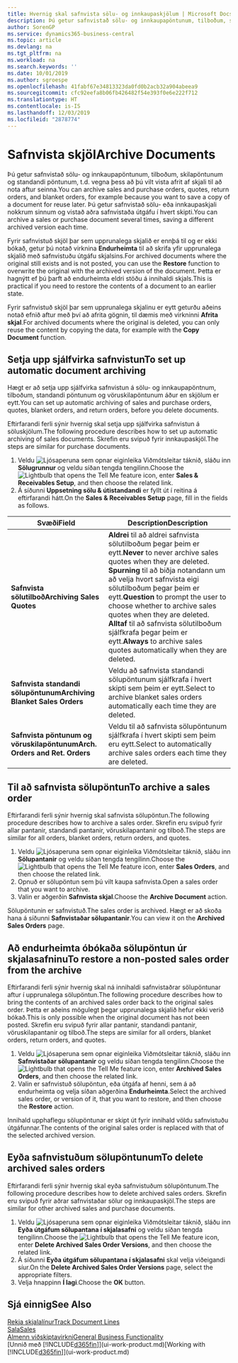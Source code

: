 ```yaml
---
title: Hvernig skal safnvista sölu- og innkaupaskjölum | Microsoft Docs
description: Þú getur safnvistað sölu- og innkaupapöntunum, tilboðum, skilapöntunum og standandi pöntunum og þú getur notað skráða skjalið til að endurskapa skjalið sem það var safnvistað frá.
author: SorenGP
ms.service: dynamics365-business-central
ms.topic: article
ms.devlang: na
ms.tgt_pltfrm: na
ms.workload: na
ms.search.keywords: ''
ms.date: 10/01/2019
ms.author: sgroespe
ms.openlocfilehash: 41fabf67e34813323da0fd0b2acb32a904abeea9
ms.sourcegitcommit: cfc92eefa8b06fb426482f54e393f0e6e222f712
ms.translationtype: HT
ms.contentlocale: is-IS
ms.lasthandoff: 12/03/2019
ms.locfileid: "2878774"
---
```

# <a name="archive-documents"></a><span data-ttu-id="f8822-103">Safnvista skjöl</span><span class="sxs-lookup"><span data-stu-id="f8822-103">Archive Documents</span></span>
<span data-ttu-id="f8822-104">Þú getur safnvistað sölu- og innkaupapöntunum, tilboðum, skilapöntunum og standandi pöntunum, t.d. vegna þess að þú vilt vista afrit af skjali til að nota aftur seinna.</span><span class="sxs-lookup"><span data-stu-id="f8822-104">You can archive sales and purchase orders, quotes, return orders, and blanket orders, for example because you want to save a copy of a document for reuse later.</span></span> <span data-ttu-id="f8822-105">Þú getur safnvistað sölu- eða innkaupaskjali nokkrum sinnum og vistað aðra safnvistaða útgáfu í hvert skipti.</span><span class="sxs-lookup"><span data-stu-id="f8822-105">You can archive a sales or purchase document several times, saving a different archived version each time.</span></span>

<span data-ttu-id="f8822-106">Fyrir safnvistuð skjöl þar sem upprunalega skjalið er ennþá til og er ekki bókað, getur þú notað virknina **Endurheimta** til að skrifa yfir upprunalega skjalið með safnvistuðu útgáfu skjalsins.</span><span class="sxs-lookup"><span data-stu-id="f8822-106">For archived documents where the original still exists and is not posted, you can use the **Restore** function to overwrite the original with the archived version of the document.</span></span> <span data-ttu-id="f8822-107">Þetta er hagnýtt ef þú þarft að endurheimta eldri stöðu á innihaldi skjals.</span><span class="sxs-lookup"><span data-stu-id="f8822-107">This is practical if you need to restore the contents of a document to an earlier state.</span></span>

<span data-ttu-id="f8822-108">Fyrir safnvistuð skjöl þar sem upprunalega skjalinu er eytt geturðu aðeins notað efnið aftur með því að afrita gögnin, til dæmis með virkninni **Afrita skjal**.</span><span class="sxs-lookup"><span data-stu-id="f8822-108">For archived documents where the original is deleted, you can only reuse the content by copying the data, for example with the **Copy Document** function.</span></span>   

## <a name="to-set-up-automatic-document-archiving"></a><span data-ttu-id="f8822-109">Setja upp sjálfvirka safnvistun</span><span class="sxs-lookup"><span data-stu-id="f8822-109">To set up automatic document archiving</span></span>  
<span data-ttu-id="f8822-110">Hægt er að setja upp sjálfvirka safnvistun á sölu- og innkaupapöntnum, tilboðum, standandi pöntunum og vöruskilapöntunum áður en skjölum er eytt.</span><span class="sxs-lookup"><span data-stu-id="f8822-110">You can set up automatic archiving of sales and purchase orders, quotes, blanket orders, and return orders, before you delete documents.</span></span>

<span data-ttu-id="f8822-111">Eftirfarandi ferli sýnir hvernig skal setja upp sjálfvirka safnvistun á söluskjölum.</span><span class="sxs-lookup"><span data-stu-id="f8822-111">The following procedure describes how to set up automatic archiving of sales documents.</span></span> <span data-ttu-id="f8822-112">Skrefin eru svipuð fyrir innkaupaskjöl.</span><span class="sxs-lookup"><span data-stu-id="f8822-112">The steps are similar for purchase documents.</span></span>
1.  <span data-ttu-id="f8822-113">Veldu ![Ljósaperuna sem opnar eiginleika Viðmótsleitar](media/ui-search/search_small.png "Segðu mér hvað þú vilt gera") táknið, sláðu inn **Sölugrunnur** og veldu síðan tengda tengilinn.</span><span class="sxs-lookup"><span data-stu-id="f8822-113">Choose the ![Lightbulb that opens the Tell Me feature](media/ui-search/search_small.png "Tell me what you want to do") icon, enter **Sales & Receivables Setup**, and then choose the related link.</span></span>
2. <span data-ttu-id="f8822-114">Á síðunni **Uppsetning sölu & útistandandi** er fyllt út í reitina á eftirfarandi hátt.</span><span class="sxs-lookup"><span data-stu-id="f8822-114">On the **Sales & Receivables Setup** page, fill in the fields as follows.</span></span>

|<span data-ttu-id="f8822-115">Svæði</span><span class="sxs-lookup"><span data-stu-id="f8822-115">Field</span></span>|<span data-ttu-id="f8822-116">Description</span><span class="sxs-lookup"><span data-stu-id="f8822-116">Description</span></span>|
|-----|-----------|
|<span data-ttu-id="f8822-117">**Safnvista sölutilboð**</span><span class="sxs-lookup"><span data-stu-id="f8822-117">**Archiving Sales Quotes**</span></span>|<span data-ttu-id="f8822-118">**Aldrei** til að aldrei safnvista sölutilboðum þegar þeim er eytt.</span><span class="sxs-lookup"><span data-stu-id="f8822-118">**Never** to never archive sales quotes when they are deleted.</span></span> <span data-ttu-id="f8822-119">**Spurning** til að biðja notandann um að velja hvort safnvista eigi sölutilboðum þegar þeim er eytt.</span><span class="sxs-lookup"><span data-stu-id="f8822-119">**Question** to prompt the user to choose whether to archive sales quotes when they are deleted.</span></span> <span data-ttu-id="f8822-120">**Alltaf** til að safnvista sölutilboðum sjálfkrafa þegar þeim er eytt.</span><span class="sxs-lookup"><span data-stu-id="f8822-120">**Always** to archive sales quotes automatically when they are deleted.</span></span>|
|<span data-ttu-id="f8822-121">**Safnvista standandi sölupöntunum**</span><span class="sxs-lookup"><span data-stu-id="f8822-121">**Archiving Blanket Sales Orders**</span></span>|<span data-ttu-id="f8822-122">Veldu að safnvista standandi sölupöntunum sjálfkrafa í hvert skipti sem þeim er eytt.</span><span class="sxs-lookup"><span data-stu-id="f8822-122">Select to archive blanket sales orders automatically each time they are deleted.</span></span>|
|<span data-ttu-id="f8822-123">**Safnvista pöntunum og vöruskilapöntunum**</span><span class="sxs-lookup"><span data-stu-id="f8822-123">**Arch. Orders and Ret. Orders**</span></span>|<span data-ttu-id="f8822-124">Veldu til að safnvista sölupöntunum sjálfkrafa í hvert skipti sem þeim eru eytt.</span><span class="sxs-lookup"><span data-stu-id="f8822-124">Select to automatically archive sales orders each time they are deleted.</span></span>|

## <a name="to-archive-a-sales-order"></a><span data-ttu-id="f8822-125">Til að safnvista sölupöntun</span><span class="sxs-lookup"><span data-stu-id="f8822-125">To archive a sales order</span></span>
<span data-ttu-id="f8822-126">Eftirfarandi ferli sýnir hvernig skal safnvista sölupöntun.</span><span class="sxs-lookup"><span data-stu-id="f8822-126">The following procedure describes how to archive a sales order.</span></span> <span data-ttu-id="f8822-127">Skrefin eru svipuð fyrir allar pantanir, standandi pantanir, vöruskilapantanir og tilboð.</span><span class="sxs-lookup"><span data-stu-id="f8822-127">The steps are similar for all orders, blanket orders, return orders, and quotes.</span></span>

1.  <span data-ttu-id="f8822-128">Veldu ![Ljósaperuna sem opnar eiginleika Viðmótsleitar](media/ui-search/search_small.png "Segðu mér hvað þú vilt gera") táknið, sláðu inn **Sölupantanir** og veldu síðan tengda tengilinn.</span><span class="sxs-lookup"><span data-stu-id="f8822-128">Choose the ![Lightbulb that opens the Tell Me feature](media/ui-search/search_small.png "Tell me what you want to do") icon, enter **Sales Orders**, and then choose the related link.</span></span>  
2.  <span data-ttu-id="f8822-129">Opnuð er sölupöntun sem þú vilt kaupa safnvista.</span><span class="sxs-lookup"><span data-stu-id="f8822-129">Open a sales order that you want to archive.</span></span>  
3.  <span data-ttu-id="f8822-130">Valin er aðgerðin **Safnvista skjal**.</span><span class="sxs-lookup"><span data-stu-id="f8822-130">Choose the **Archive Document** action.</span></span>

<span data-ttu-id="f8822-131">Sölupöntunin er safnvistuð.</span><span class="sxs-lookup"><span data-stu-id="f8822-131">The sales order is archived.</span></span> <span data-ttu-id="f8822-132">Hægt er að skoða hana á síðunni **Safnvistaðar sölupantanir**.</span><span class="sxs-lookup"><span data-stu-id="f8822-132">You can view it on the **Archived Sales Orders** page.</span></span>

## <a name="to-restore-a-non-posted-sales-order-from-the-archive"></a><span data-ttu-id="f8822-133">Að endurheimta óbókaða sölupöntun úr skjalasafninu</span><span class="sxs-lookup"><span data-stu-id="f8822-133">To restore a non-posted sales order from the archive</span></span>
<span data-ttu-id="f8822-134">Eftirfarandi ferli sýnir hvernig skal ná innihaldi safnvistaðrar sölupöntunar aftur í upprunalega sölupöntun.</span><span class="sxs-lookup"><span data-stu-id="f8822-134">The following procedure describes how to bring the contents of an archived sales order back to the original sales order.</span></span> <span data-ttu-id="f8822-135">Þetta er aðeins mögulegt þegar upprunalega skjalið hefur ekki verið bókað.</span><span class="sxs-lookup"><span data-stu-id="f8822-135">This is only possible when the original document has not been posted.</span></span> <span data-ttu-id="f8822-136">Skrefin eru svipuð fyrir allar pantanir, standandi pantanir, vöruskilapantanir og tilboð.</span><span class="sxs-lookup"><span data-stu-id="f8822-136">The steps are similar for all orders, blanket orders, return orders, and quotes.</span></span>

1. <span data-ttu-id="f8822-137">Veldu ![Ljósaperuna sem opnar eiginleika Viðmótsleitar](media/ui-search/search_small.png "Segðu mér hvað þú vilt gera") táknið, sláðu inn **Safnvistaðar sölupantanir** og veldu síðan tengda tengilinn.</span><span class="sxs-lookup"><span data-stu-id="f8822-137">Choose the ![Lightbulb that opens the Tell Me feature](media/ui-search/search_small.png "Tell me what you want to do") icon, enter **Archived Sales Orders**, and then choose the related link.</span></span>
2. <span data-ttu-id="f8822-138">Valin er safnvistuð sölupöntun, eða útgáfa af henni, sem á að endurheimta og velja síðan aðgerðina **Endurheimta**.</span><span class="sxs-lookup"><span data-stu-id="f8822-138">Select the archived sales order, or version of it, that you want to restore, and then choose the **Restore** action.</span></span>  

<span data-ttu-id="f8822-139">Innihald upphaflegu sölupöntunar er skipt út fyrir innihald völdu safnvistuðu útgáfunnar.</span><span class="sxs-lookup"><span data-stu-id="f8822-139">The contents of the original sales order is replaced with that of the selected archived version.</span></span>

## <a name="to-delete-archived-sales-orders"></a><span data-ttu-id="f8822-140">Eyða safnvistuðum sölupöntunum</span><span class="sxs-lookup"><span data-stu-id="f8822-140">To delete archived sales orders</span></span>
<span data-ttu-id="f8822-141">Eftirfarandi ferli sýnir hvernig skal eyða safnvistuðum sölupöntunum.</span><span class="sxs-lookup"><span data-stu-id="f8822-141">The following procedure describes how to delete archived sales orders.</span></span> <span data-ttu-id="f8822-142">Skrefin eru svipuð fyrir aðrar safnvistaðar sölur og innkaupaskjöl.</span><span class="sxs-lookup"><span data-stu-id="f8822-142">The steps are similar for other archived sales and purchase documents.</span></span>

1.  <span data-ttu-id="f8822-143">Veldu ![Ljósaperuna sem opnar eiginleika Viðmótsleitar](media/ui-search/search_small.png "Segðu mér hvað þú vilt gera") táknið, sláðu inn **Eyða útgáfum sölupantana í skjalasafni** og veldu síðan tengda tengilinn.</span><span class="sxs-lookup"><span data-stu-id="f8822-143">Choose the ![Lightbulb that opens the Tell Me feature](media/ui-search/search_small.png "Tell me what you want to do") icon, enter **Delete Archived Sales Order Versions**, and then choose the related link.</span></span>  
2.  <span data-ttu-id="f8822-144">Á síðunni **Eyða útgáfum sölupantana í skjalasafni** skal velja viðeigandi síur.</span><span class="sxs-lookup"><span data-stu-id="f8822-144">On the **Delete Archived Sales Order Versions** page, select the appropriate filters.</span></span>  
3.  <span data-ttu-id="f8822-145">Velja hnappinn **Í lagi**.</span><span class="sxs-lookup"><span data-stu-id="f8822-145">Choose the **OK** button.</span></span>

## <a name="see-also"></a><span data-ttu-id="f8822-146">Sjá einnig</span><span class="sxs-lookup"><span data-stu-id="f8822-146">See Also</span></span>
[<span data-ttu-id="f8822-147">Rekja skjalalínur</span><span class="sxs-lookup"><span data-stu-id="f8822-147">Track Document Lines</span></span>](across-how-to-track-document-lines.md)  
[<span data-ttu-id="f8822-148">Sala</span><span class="sxs-lookup"><span data-stu-id="f8822-148">Sales</span></span>](sales-manage-sales.md)  
[<span data-ttu-id="f8822-149">Almenn viðskiptavirkni</span><span class="sxs-lookup"><span data-stu-id="f8822-149">General Business Functionality</span></span>](ui-across-business-areas.md)  
<span data-ttu-id="f8822-150">[Unnið með [!INCLUDE[d365fin](includes/d365fin_md.md)]](ui-work-product.md)</span><span class="sxs-lookup"><span data-stu-id="f8822-150">[Working with [!INCLUDE[d365fin](includes/d365fin_md.md)]](ui-work-product.md)</span></span>
